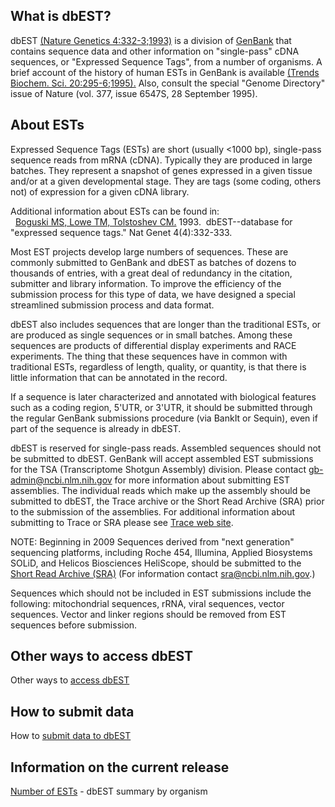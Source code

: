 
## What is dbEST?

dbEST [(Nature Genetics 4:332-3;1993)](http://www.ncbi.nlm.nih.gov/pubmed/8401577?dopt=Abstract) is a division of [GenBank](/Genbank/GenbankOverview) that contains sequence data and other information on "single-pass" cDNA sequences, or "Expressed Sequence Tags", from a number of organisms. A brief account of the history of human ESTs in GenBank is available [(Trends Biochem. Sci. 20:295-6;1995).](http://www.ncbi.nlm.nih.gov/pubmed/7667885?dopt=Abstract) Also, consult the special "Genome Directory" issue of Nature (vol. 377, issue 6547S, 28 September 1995).

## About ESTs

Expressed Sequence Tags (ESTs) are short (usually <1000 bp), single-pass sequence reads from mRNA (cDNA). Typically they are produced in large batches. They represent a snapshot of genes expressed in a given tissue and/or at a given developmental stage. They are tags (some coding, others not) of expression for a given cDNA library.

Additional information about ESTs can be found in:  
  [Boguski MS, Lowe TM, Tolstoshev CM.](http://www.ncbi.nlm.nih.gov:80/entrez/query.fcgi?cmd=Retrieve&db=PubMed&list_uids=8401577&dopt=Abstract) 1993.  dbEST--database for "expressed sequence tags." Nat Genet 4(4):332-333.

Most EST projects develop large numbers of sequences. These are commonly submitted to GenBank and dbEST as batches of dozens to thousands of entries, with a great deal of redundancy in the citation, submitter and library information. To improve the efficiency of the submission process for this type of data, we have designed a special streamlined submission process and data format.

dbEST also includes sequences that are longer than the traditional ESTs, or are produced as single sequences or in small batches. Among these sequences are products of differential display experiments and RACE experiments. The thing that these sequences have in common with traditional ESTs, regardless of length, quality, or quantity, is that there is little information that can be annotated in the record.

If a sequence is later characterized and annotated with biological features such as a coding region, 5'UTR, or 3'UTR, it should be submitted through the regular GenBank submissions procedure (via BankIt or Sequin), even if part of the sequence is already in dbEST.

dbEST is reserved for single-pass reads. Assembled sequences should not be submitted to dbEST. GenBank will accept assembled EST submissions for the TSA (Transcriptome Shotgun Assembly) division. Please contact gb-admin@ncbi.nlm.nih.gov for more information about submitting EST assemblies. The individual reads which make up the assembly should be submitted to dbEST, the Trace archive or the Short Read Archive (SRA) prior to the submission of the assemblies. For additional information about submitting to Trace or SRA please see [Trace web site](http://www.ncbi.nlm.nih.gov/Traces/trace.cgi?cmd=show&f=faq&m=main&s=faq).

NOTE: Beginning in 2009 Sequences derived from "next generation" sequencing platforms, including Roche 454, Illumina, Applied Biosystems SOLiD, and Helicos Biosciences HeliScope, should be submitted to the [Short Read Archive (SRA)](http://www.ncbi.nlm.nih.gov/Traces/sra/sra.cgi?) (For information contact [sra@ncbi.nlm.nih.gov](mailto:sra@ncbi.nlm.nih.gov).)

Sequences which should not be included in EST submissions include the following: mitochondrial sequences, rRNA, viral sequences, vector sequences. Vector and linker regions should be removed from EST sequences before submission.

## Other ways to access dbEST

Other ways to [access dbEST](/genbank/dbEST/dbEST_access)

## How to submit data

How to [submit data to dbEST](/genbank/dbEST/how_to_submit)

## Information on the current release

[Number of ESTs](/genbank/dbEST/dbEST_summary) - dbEST summary by organism

</div>

</div>